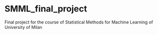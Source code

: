 # SMML_final_project
Final project for the course of Statistical Methods for Machine Learning of University of Milan

